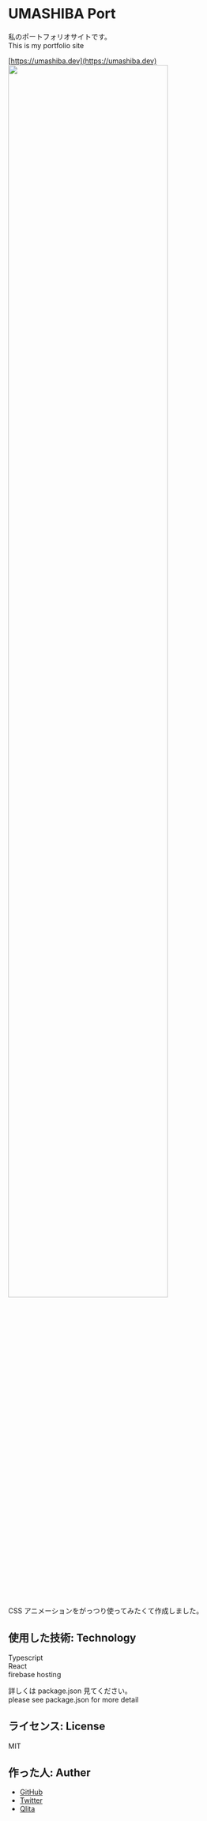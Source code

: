# UMASHIBA Port

私のポートフォリオサイトです。  
This is my portfolio site

[https://umashiba.dev](https://umashiba.dev)  
<img src="https://user-images.githubusercontent.com/49422601/72201524-5725f480-3498-11ea-8f1f-3f897459fed7.png" width="80%">  
CSS アニメーションをがっつり使ってみたくて作成しました。

## 使用した技術: Technology

Typescript  
React  
firebase hosting

詳しくは package.json 見てください。  
please see package.json for more detail

## ライセンス: License

MIT

## 作った人: Auther

- [GitHub](https://github.com/UMASHIBA1)
- [Twitter](https://twitter.com/UMASHIBA)
- [Qlita](https://qiita.com/umashiba)
